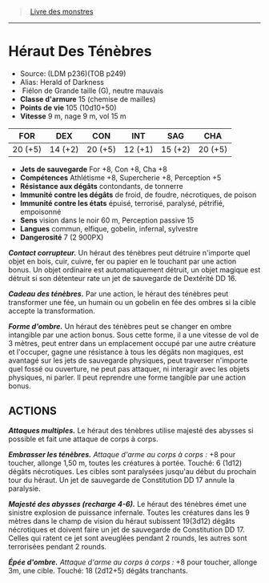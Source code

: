 ﻿> [Livre des monstres](tome_of_beasts.md)

---

# Héraut Des Ténèbres

- Source: (LDM p236)(TOB p249)
- Alias: Herald of Darkness
-  Fiélon de Grande taille (G), neutre mauvais
- **Classe d'armure** 15 (chemise de mailles)
- **Points de vie** 105 (10d10+50)
- **Vitesse** 9 m, nage 9 m, vol 15 m

|FOR|DEX|CON|INT|SAG|CHA|
|---|---|---|---|---|---|
|20 (+5)|14 (+2)|20 (+5)|12 (+1)|15 (+2)|20 (+5)|

- **Jets de sauvegarde** For +8, Con +8, Cha +8
- **Compétences** Athlétisme +8, Supercherie +8, Perception +5
- **Résistance aux dégâts** contondants, de tonnerre
- **Immunité contre les dégâts** de froid, de foudre, nécrotiques, de poison
- **Immunité contre les états** épuisé, terrorisé, paralysé, pétrifié, empoisonné
- **Sens** vision dans le noir 60 m, Perception passive 15
- **Langues** commun, elfique, gobelin, infernal, sylvestre
- **Dangerosité** 7 (2 900PX)

**_Contact corrupteur._** Un héraut des ténèbres peut détruire n'importe quel objet en bois, cuir, cuivre, fer ou papier en le touchant par une action bonus. Un objet ordinaire est automatiquement détruit, un objet magique est détruit si son détenteur rate un jet de sauvegarde de Dextérité DD 16.

**_Cadeau des ténèbres._** Par une action, le héraut des ténèbres peut transformer une fée, un humain ou un gobelin en fée des ombres si la cible accepte la transformation.

**_Forme d'ombre._** Un héraut des ténèbres peut se changer en ombre intangible par une action bonus. Sous cette forme, il a une vitesse de vol de 3 mètres, peut entrer dans un emplacement occupé par une autre créature et l'occuper, gagne une résistance à tous les dégâts non magiques, est avantagé sur les
jets de sauvegarde physiques, peut traverser n'importe quel fossé ou ouverture, ne peut pas attaquer, ni interagir avec les objets physiques, ni parler. Il peut reprendre une forme tangible par une action bonus.

## ACTIONS

**_Attaques multiples._** Le héraut des ténèbres utilise majesté des abysses si possible et fait une attaque de corps à corps.

**_Embrasser les ténèbres._** _Attaque d'arme au corps à corps :_ +8 pour toucher, allonge 1,50 m, toutes les créatures à portée. Touché:
6 (1d12) dégâts nécrotiques. Les cibles sont paralysées jusqu'au début du prochain tour du héraut. Un jet de sauvegarde de Constitution DD 17 annule la paralysie.

**_Majesté des abysses (recharge 4-6)._** Le héraut des ténèbres émet une sinistre explosion de puissance infernale. Toutes les créatures dans les 9 mètres dans le champ de vision du héraut subissent 19(3d12) dégâts nécrotiques et doivent faire un jet de sauvegarde de Constitution DD 17. Celles qui ratent ce jet sont aveuglées pendant 2 rounds, les autres sont terrorisées pendant 2 rounds.

**_Épée d'ombre._** _Attaque d'arme au corps à corps :_ +8 pour toucher, allonge 3m, une cible. Touché: 18 (2d12+5) dégâts tranchants.

